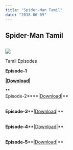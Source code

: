```yaml
---
title: "Spider-Man Tamil"
date: "2018-06-09"
---
```


## Spider-Man Tamil

## 

[![](https://2.bp.blogspot.com/-K2i1P_VMh-s/WqExPX-Eu1I/AAAAAAAAAXY/MkTj0olZoYgXcT_0cgbAoRXnccjkpBIdgCLcBGAs/s400/spider-man_1994.jpg)](https://2.bp.blogspot.com/-K2i1P_VMh-s/WqExPX-Eu1I/AAAAAAAAAXY/MkTj0olZoYgXcT_0cgbAoRXnccjkpBIdgCLcBGAs/s1600/spider-man_1994.jpg)

Tamil Episodes

**Episode-1**

**|[Download](https://ia800107.us.archive.org/22/items/herohai46_gmail_1/{7cef396fa903dffab2382e8bc80965065ad0174c8eee63d5f3956c33ffbf8496}E0{7cef396fa903dffab2382e8bc80965065ad0174c8eee63d5f3956c33ffbf8496}AE{7cef396fa903dffab2382e8bc80965065ad0174c8eee63d5f3956c33ffbf8496}B8{7cef396fa903dffab2382e8bc80965065ad0174c8eee63d5f3956c33ffbf8496}E0{7cef396fa903dffab2382e8bc80965065ad0174c8eee63d5f3956c33ffbf8496}AF{7cef396fa903dffab2382e8bc80965065ad0174c8eee63d5f3956c33ffbf8496}8D{7cef396fa903dffab2382e8bc80965065ad0174c8eee63d5f3956c33ffbf8496}E0{7cef396fa903dffab2382e8bc80965065ad0174c8eee63d5f3956c33ffbf8496}AE{7cef396fa903dffab2382e8bc80965065ad0174c8eee63d5f3956c33ffbf8496}AA{7cef396fa903dffab2382e8bc80965065ad0174c8eee63d5f3956c33ffbf8496}E0{7cef396fa903dffab2382e8bc80965065ad0174c8eee63d5f3956c33ffbf8496}AF{7cef396fa903dffab2382e8bc80965065ad0174c8eee63d5f3956c33ffbf8496}88{7cef396fa903dffab2382e8bc80965065ad0174c8eee63d5f3956c33ffbf8496}E0{7cef396fa903dffab2382e8bc80965065ad0174c8eee63d5f3956c33ffbf8496}AE{7cef396fa903dffab2382e8bc80965065ad0174c8eee63d5f3956c33ffbf8496}9F{7cef396fa903dffab2382e8bc80965065ad0174c8eee63d5f3956c33ffbf8496}E0{7cef396fa903dffab2382e8bc80965065ad0174c8eee63d5f3956c33ffbf8496}AE{7cef396fa903dffab2382e8bc80965065ad0174c8eee63d5f3956c33ffbf8496}B0{7cef396fa903dffab2382e8bc80965065ad0174c8eee63d5f3956c33ffbf8496}E0{7cef396fa903dffab2382e8bc80965065ad0174c8eee63d5f3956c33ffbf8496}AF{7cef396fa903dffab2382e8bc80965065ad0174c8eee63d5f3956c33ffbf8496}8D{7cef396fa903dffab2382e8bc80965065ad0174c8eee63d5f3956c33ffbf8496}E0{7cef396fa903dffab2382e8bc80965065ad0174c8eee63d5f3956c33ffbf8496}AE{7cef396fa903dffab2382e8bc80965065ad0174c8eee63d5f3956c33ffbf8496}AE{7cef396fa903dffab2382e8bc80965065ad0174c8eee63d5f3956c33ffbf8496}E0{7cef396fa903dffab2382e8bc80965065ad0174c8eee63d5f3956c33ffbf8496}AF{7cef396fa903dffab2382e8bc80965065ad0174c8eee63d5f3956c33ffbf8496}87{7cef396fa903dffab2382e8bc80965065ad0174c8eee63d5f3956c33ffbf8496}E0{7cef396fa903dffab2382e8bc80965065ad0174c8eee63d5f3956c33ffbf8496}AE{7cef396fa903dffab2382e8bc80965065ad0174c8eee63d5f3956c33ffbf8496}A9{7cef396fa903dffab2382e8bc80965065ad0174c8eee63d5f3956c33ffbf8496}E0{7cef396fa903dffab2382e8bc80965065ad0174c8eee63d5f3956c33ffbf8496}AF{7cef396fa903dffab2382e8bc80965065ad0174c8eee63d5f3956c33ffbf8496}8D{7cef396fa903dffab2382e8bc80965065ad0174c8eee63d5f3956c33ffbf8496}201.mp4)|**

**  
Episode-2****|[Download](https://ia802803.us.archive.org/7/items/herohai46_gmail_2/{7cef396fa903dffab2382e8bc80965065ad0174c8eee63d5f3956c33ffbf8496}E0{7cef396fa903dffab2382e8bc80965065ad0174c8eee63d5f3956c33ffbf8496}AE{7cef396fa903dffab2382e8bc80965065ad0174c8eee63d5f3956c33ffbf8496}B8{7cef396fa903dffab2382e8bc80965065ad0174c8eee63d5f3956c33ffbf8496}E0{7cef396fa903dffab2382e8bc80965065ad0174c8eee63d5f3956c33ffbf8496}AF{7cef396fa903dffab2382e8bc80965065ad0174c8eee63d5f3956c33ffbf8496}8D{7cef396fa903dffab2382e8bc80965065ad0174c8eee63d5f3956c33ffbf8496}E0{7cef396fa903dffab2382e8bc80965065ad0174c8eee63d5f3956c33ffbf8496}AE{7cef396fa903dffab2382e8bc80965065ad0174c8eee63d5f3956c33ffbf8496}AA{7cef396fa903dffab2382e8bc80965065ad0174c8eee63d5f3956c33ffbf8496}E0{7cef396fa903dffab2382e8bc80965065ad0174c8eee63d5f3956c33ffbf8496}AF{7cef396fa903dffab2382e8bc80965065ad0174c8eee63d5f3956c33ffbf8496}88{7cef396fa903dffab2382e8bc80965065ad0174c8eee63d5f3956c33ffbf8496}E0{7cef396fa903dffab2382e8bc80965065ad0174c8eee63d5f3956c33ffbf8496}AE{7cef396fa903dffab2382e8bc80965065ad0174c8eee63d5f3956c33ffbf8496}9F{7cef396fa903dffab2382e8bc80965065ad0174c8eee63d5f3956c33ffbf8496}E0{7cef396fa903dffab2382e8bc80965065ad0174c8eee63d5f3956c33ffbf8496}AE{7cef396fa903dffab2382e8bc80965065ad0174c8eee63d5f3956c33ffbf8496}B0{7cef396fa903dffab2382e8bc80965065ad0174c8eee63d5f3956c33ffbf8496}E0{7cef396fa903dffab2382e8bc80965065ad0174c8eee63d5f3956c33ffbf8496}AF{7cef396fa903dffab2382e8bc80965065ad0174c8eee63d5f3956c33ffbf8496}8D{7cef396fa903dffab2382e8bc80965065ad0174c8eee63d5f3956c33ffbf8496}E0{7cef396fa903dffab2382e8bc80965065ad0174c8eee63d5f3956c33ffbf8496}AE{7cef396fa903dffab2382e8bc80965065ad0174c8eee63d5f3956c33ffbf8496}AE{7cef396fa903dffab2382e8bc80965065ad0174c8eee63d5f3956c33ffbf8496}E0{7cef396fa903dffab2382e8bc80965065ad0174c8eee63d5f3956c33ffbf8496}AF{7cef396fa903dffab2382e8bc80965065ad0174c8eee63d5f3956c33ffbf8496}87{7cef396fa903dffab2382e8bc80965065ad0174c8eee63d5f3956c33ffbf8496}E0{7cef396fa903dffab2382e8bc80965065ad0174c8eee63d5f3956c33ffbf8496}AE{7cef396fa903dffab2382e8bc80965065ad0174c8eee63d5f3956c33ffbf8496}A9{7cef396fa903dffab2382e8bc80965065ad0174c8eee63d5f3956c33ffbf8496}E0{7cef396fa903dffab2382e8bc80965065ad0174c8eee63d5f3956c33ffbf8496}AF{7cef396fa903dffab2382e8bc80965065ad0174c8eee63d5f3956c33ffbf8496}8D{7cef396fa903dffab2382e8bc80965065ad0174c8eee63d5f3956c33ffbf8496}202.mp4)|**

**[  
](https://destyy.com/wQxnyG)Episode-3****|[Download](https://ia800106.us.archive.org/4/items/herohai46_gmail_3/{7cef396fa903dffab2382e8bc80965065ad0174c8eee63d5f3956c33ffbf8496}E0{7cef396fa903dffab2382e8bc80965065ad0174c8eee63d5f3956c33ffbf8496}AE{7cef396fa903dffab2382e8bc80965065ad0174c8eee63d5f3956c33ffbf8496}B8{7cef396fa903dffab2382e8bc80965065ad0174c8eee63d5f3956c33ffbf8496}E0{7cef396fa903dffab2382e8bc80965065ad0174c8eee63d5f3956c33ffbf8496}AF{7cef396fa903dffab2382e8bc80965065ad0174c8eee63d5f3956c33ffbf8496}8D{7cef396fa903dffab2382e8bc80965065ad0174c8eee63d5f3956c33ffbf8496}E0{7cef396fa903dffab2382e8bc80965065ad0174c8eee63d5f3956c33ffbf8496}AE{7cef396fa903dffab2382e8bc80965065ad0174c8eee63d5f3956c33ffbf8496}AA{7cef396fa903dffab2382e8bc80965065ad0174c8eee63d5f3956c33ffbf8496}E0{7cef396fa903dffab2382e8bc80965065ad0174c8eee63d5f3956c33ffbf8496}AF{7cef396fa903dffab2382e8bc80965065ad0174c8eee63d5f3956c33ffbf8496}88{7cef396fa903dffab2382e8bc80965065ad0174c8eee63d5f3956c33ffbf8496}E0{7cef396fa903dffab2382e8bc80965065ad0174c8eee63d5f3956c33ffbf8496}AE{7cef396fa903dffab2382e8bc80965065ad0174c8eee63d5f3956c33ffbf8496}9F{7cef396fa903dffab2382e8bc80965065ad0174c8eee63d5f3956c33ffbf8496}E0{7cef396fa903dffab2382e8bc80965065ad0174c8eee63d5f3956c33ffbf8496}AE{7cef396fa903dffab2382e8bc80965065ad0174c8eee63d5f3956c33ffbf8496}B0{7cef396fa903dffab2382e8bc80965065ad0174c8eee63d5f3956c33ffbf8496}E0{7cef396fa903dffab2382e8bc80965065ad0174c8eee63d5f3956c33ffbf8496}AF{7cef396fa903dffab2382e8bc80965065ad0174c8eee63d5f3956c33ffbf8496}8D{7cef396fa903dffab2382e8bc80965065ad0174c8eee63d5f3956c33ffbf8496}E0{7cef396fa903dffab2382e8bc80965065ad0174c8eee63d5f3956c33ffbf8496}AE{7cef396fa903dffab2382e8bc80965065ad0174c8eee63d5f3956c33ffbf8496}AE{7cef396fa903dffab2382e8bc80965065ad0174c8eee63d5f3956c33ffbf8496}E0{7cef396fa903dffab2382e8bc80965065ad0174c8eee63d5f3956c33ffbf8496}AF{7cef396fa903dffab2382e8bc80965065ad0174c8eee63d5f3956c33ffbf8496}87{7cef396fa903dffab2382e8bc80965065ad0174c8eee63d5f3956c33ffbf8496}E0{7cef396fa903dffab2382e8bc80965065ad0174c8eee63d5f3956c33ffbf8496}AE{7cef396fa903dffab2382e8bc80965065ad0174c8eee63d5f3956c33ffbf8496}A9{7cef396fa903dffab2382e8bc80965065ad0174c8eee63d5f3956c33ffbf8496}E0{7cef396fa903dffab2382e8bc80965065ad0174c8eee63d5f3956c33ffbf8496}AF{7cef396fa903dffab2382e8bc80965065ad0174c8eee63d5f3956c33ffbf8496}8D{7cef396fa903dffab2382e8bc80965065ad0174c8eee63d5f3956c33ffbf8496}203.mp4)|**

**[  
](https://destyy.com/wQxmsB)Episode-4****|[Download](https://ia600106.us.archive.org/4/items/herohai46_gmail_4/{7cef396fa903dffab2382e8bc80965065ad0174c8eee63d5f3956c33ffbf8496}E0{7cef396fa903dffab2382e8bc80965065ad0174c8eee63d5f3956c33ffbf8496}AE{7cef396fa903dffab2382e8bc80965065ad0174c8eee63d5f3956c33ffbf8496}B8{7cef396fa903dffab2382e8bc80965065ad0174c8eee63d5f3956c33ffbf8496}E0{7cef396fa903dffab2382e8bc80965065ad0174c8eee63d5f3956c33ffbf8496}AF{7cef396fa903dffab2382e8bc80965065ad0174c8eee63d5f3956c33ffbf8496}8D{7cef396fa903dffab2382e8bc80965065ad0174c8eee63d5f3956c33ffbf8496}E0{7cef396fa903dffab2382e8bc80965065ad0174c8eee63d5f3956c33ffbf8496}AE{7cef396fa903dffab2382e8bc80965065ad0174c8eee63d5f3956c33ffbf8496}AA{7cef396fa903dffab2382e8bc80965065ad0174c8eee63d5f3956c33ffbf8496}E0{7cef396fa903dffab2382e8bc80965065ad0174c8eee63d5f3956c33ffbf8496}AF{7cef396fa903dffab2382e8bc80965065ad0174c8eee63d5f3956c33ffbf8496}88{7cef396fa903dffab2382e8bc80965065ad0174c8eee63d5f3956c33ffbf8496}E0{7cef396fa903dffab2382e8bc80965065ad0174c8eee63d5f3956c33ffbf8496}AE{7cef396fa903dffab2382e8bc80965065ad0174c8eee63d5f3956c33ffbf8496}9F{7cef396fa903dffab2382e8bc80965065ad0174c8eee63d5f3956c33ffbf8496}E0{7cef396fa903dffab2382e8bc80965065ad0174c8eee63d5f3956c33ffbf8496}AE{7cef396fa903dffab2382e8bc80965065ad0174c8eee63d5f3956c33ffbf8496}B0{7cef396fa903dffab2382e8bc80965065ad0174c8eee63d5f3956c33ffbf8496}E0{7cef396fa903dffab2382e8bc80965065ad0174c8eee63d5f3956c33ffbf8496}AF{7cef396fa903dffab2382e8bc80965065ad0174c8eee63d5f3956c33ffbf8496}8D{7cef396fa903dffab2382e8bc80965065ad0174c8eee63d5f3956c33ffbf8496}E0{7cef396fa903dffab2382e8bc80965065ad0174c8eee63d5f3956c33ffbf8496}AE{7cef396fa903dffab2382e8bc80965065ad0174c8eee63d5f3956c33ffbf8496}AE{7cef396fa903dffab2382e8bc80965065ad0174c8eee63d5f3956c33ffbf8496}E0{7cef396fa903dffab2382e8bc80965065ad0174c8eee63d5f3956c33ffbf8496}AF{7cef396fa903dffab2382e8bc80965065ad0174c8eee63d5f3956c33ffbf8496}87{7cef396fa903dffab2382e8bc80965065ad0174c8eee63d5f3956c33ffbf8496}E0{7cef396fa903dffab2382e8bc80965065ad0174c8eee63d5f3956c33ffbf8496}AE{7cef396fa903dffab2382e8bc80965065ad0174c8eee63d5f3956c33ffbf8496}A9{7cef396fa903dffab2382e8bc80965065ad0174c8eee63d5f3956c33ffbf8496}E0{7cef396fa903dffab2382e8bc80965065ad0174c8eee63d5f3956c33ffbf8496}AF{7cef396fa903dffab2382e8bc80965065ad0174c8eee63d5f3956c33ffbf8496}8D{7cef396fa903dffab2382e8bc80965065ad0174c8eee63d5f3956c33ffbf8496}204.mp4)|**

**[  
](https://destyy.com/wQxm7m)Episode-5****|[Download](https://ia802800.us.archive.org/25/items/herohai46_gmail_5/{7cef396fa903dffab2382e8bc80965065ad0174c8eee63d5f3956c33ffbf8496}E0{7cef396fa903dffab2382e8bc80965065ad0174c8eee63d5f3956c33ffbf8496}AE{7cef396fa903dffab2382e8bc80965065ad0174c8eee63d5f3956c33ffbf8496}B8{7cef396fa903dffab2382e8bc80965065ad0174c8eee63d5f3956c33ffbf8496}E0{7cef396fa903dffab2382e8bc80965065ad0174c8eee63d5f3956c33ffbf8496}AF{7cef396fa903dffab2382e8bc80965065ad0174c8eee63d5f3956c33ffbf8496}8D{7cef396fa903dffab2382e8bc80965065ad0174c8eee63d5f3956c33ffbf8496}E0{7cef396fa903dffab2382e8bc80965065ad0174c8eee63d5f3956c33ffbf8496}AE{7cef396fa903dffab2382e8bc80965065ad0174c8eee63d5f3956c33ffbf8496}AA{7cef396fa903dffab2382e8bc80965065ad0174c8eee63d5f3956c33ffbf8496}E0{7cef396fa903dffab2382e8bc80965065ad0174c8eee63d5f3956c33ffbf8496}AF{7cef396fa903dffab2382e8bc80965065ad0174c8eee63d5f3956c33ffbf8496}88{7cef396fa903dffab2382e8bc80965065ad0174c8eee63d5f3956c33ffbf8496}E0{7cef396fa903dffab2382e8bc80965065ad0174c8eee63d5f3956c33ffbf8496}AE{7cef396fa903dffab2382e8bc80965065ad0174c8eee63d5f3956c33ffbf8496}9F{7cef396fa903dffab2382e8bc80965065ad0174c8eee63d5f3956c33ffbf8496}E0{7cef396fa903dffab2382e8bc80965065ad0174c8eee63d5f3956c33ffbf8496}AE{7cef396fa903dffab2382e8bc80965065ad0174c8eee63d5f3956c33ffbf8496}B0{7cef396fa903dffab2382e8bc80965065ad0174c8eee63d5f3956c33ffbf8496}E0{7cef396fa903dffab2382e8bc80965065ad0174c8eee63d5f3956c33ffbf8496}AF{7cef396fa903dffab2382e8bc80965065ad0174c8eee63d5f3956c33ffbf8496}8D{7cef396fa903dffab2382e8bc80965065ad0174c8eee63d5f3956c33ffbf8496}E0{7cef396fa903dffab2382e8bc80965065ad0174c8eee63d5f3956c33ffbf8496}AE{7cef396fa903dffab2382e8bc80965065ad0174c8eee63d5f3956c33ffbf8496}AE{7cef396fa903dffab2382e8bc80965065ad0174c8eee63d5f3956c33ffbf8496}E0{7cef396fa903dffab2382e8bc80965065ad0174c8eee63d5f3956c33ffbf8496}AF{7cef396fa903dffab2382e8bc80965065ad0174c8eee63d5f3956c33ffbf8496}87{7cef396fa903dffab2382e8bc80965065ad0174c8eee63d5f3956c33ffbf8496}E0{7cef396fa903dffab2382e8bc80965065ad0174c8eee63d5f3956c33ffbf8496}AE{7cef396fa903dffab2382e8bc80965065ad0174c8eee63d5f3956c33ffbf8496}A9{7cef396fa903dffab2382e8bc80965065ad0174c8eee63d5f3956c33ffbf8496}E0{7cef396fa903dffab2382e8bc80965065ad0174c8eee63d5f3956c33ffbf8496}AF{7cef396fa903dffab2382e8bc80965065ad0174c8eee63d5f3956c33ffbf8496}8D{7cef396fa903dffab2382e8bc80965065ad0174c8eee63d5f3956c33ffbf8496}205.mp4)|**
